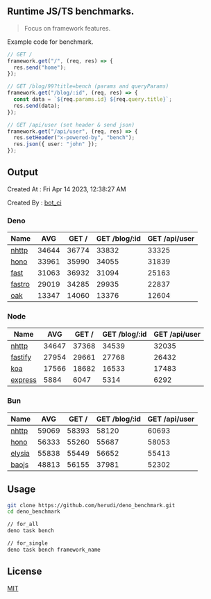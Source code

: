 ## Runtime JS/TS benchmarks.

> Focus on framework features.

Example code for benchmark.
```ts
// GET /
framework.get("/", (req, res) => {
  res.send("home");
});

// GET /blog/99?title=bench (params and queryParams)
framework.get("/blog/:id", (req, res) => {
  const data = `${req.params.id} ${req.query.title}`;
  res.send(data);
});

// GET /api/user (set header & send json)
framework.get("/api/user", (req, res) => {
  res.setHeader("x-powered-by", "bench");
  res.json({ user: "john" });
});
```

## Output
Created At : Fri Apr 14 2023, 12:38:27 AM

Created By : [bot_ci](https://github.com/herudi/deno_benchmarks/commits?author=github-actions%5Bbot%5D)


### Deno
|Name|AVG|GET /|GET /blog/:id|GET /api/user|
|----|----|----|----|----|
|[nhttp](https://github.com/nhttp/nhttp)|34644|36774|33832|33325|
|[hono](https://github.com/honojs/hono)|33961|35990|34055|31839|
|[fast](https://github.com/danteissaias/fast)|31063|36932|31094|25163|
|[fastro](https://github.com/fastrodev/fastro)|29019|34285|29935|22837|
|[oak](https://github.com/oakserver/oak)|13347|14060|13376|12604|
  


### Node
|Name|AVG|GET /|GET /blog/:id|GET /api/user|
|----|----|----|----|----|
|[nhttp](https://github.com/nhttp/nhttp)|34647|37368|34539|32035|
|[fastify](https://github.com/fastify/fastify)|27954|29661|27768|26432|
|[koa](https://github.com/koajs/koa)|17566|18682|16533|17483|
|[express](https://github.com/expressjs/express)|5884|6047|5314|6292|
  


### Bun
|Name|AVG|GET /|GET /blog/:id|GET /api/user|
|----|----|----|----|----|
|[nhttp](https://github.com/nhttp/nhttp)|59069|58393|58120|60693|
|[hono](https://github.com/honojs/hono)|56333|55260|55687|58053|
|[elysia](https://github.com/elysiajs/elysia)|55838|55449|56652|55413|
|[baojs](https://github.com/mattreid1/baojs)|48813|56155|37981|52302|
  



## Usage

```bash
git clone https://github.com/herudi/deno_benchmark.git
cd deno_benchmark

// for_all
deno task bench

// for_single
deno task bench framework_name
```

## License

[MIT](LICENSE)

